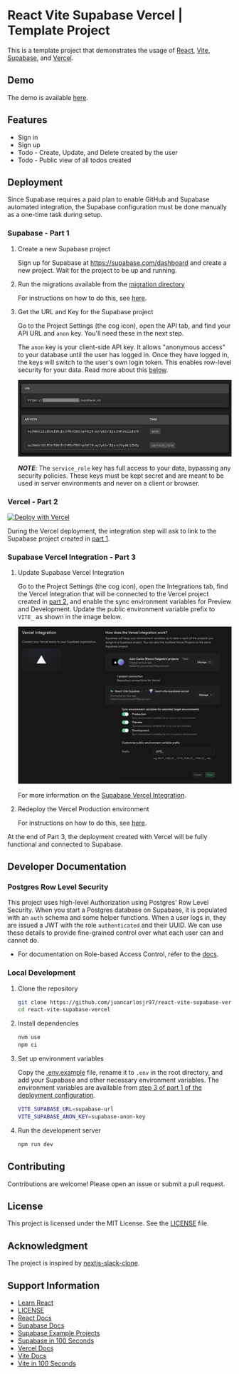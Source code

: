 # React Vite Supabase Vercel | Template Project

This is a template project that demonstrates the usage of [React](https://react.dev/), [Vite](https://vite.dev/), [Supabase](https://supabase.com/), and [Vercel](https://vercel.com/).

## Demo

The demo is available [here](https://react-vite-supabase-vercel.vercel.app/).

## Features

- Sign in
- Sign up
- Todo - Create, Update, and Delete created by the user
- Todo - Public view of all todos created

## Deployment

Since Supabase requires a paid plan to enable GitHub and Supabase automated integration, the Supabase configuration must be done manually as a one-time task during setup.

### Supabase - Part 1

1. Create a new Supabase project

   Sign up for Supabase at https://supabase.com/dashboard and create a new project. Wait for the project to be up and running.

2. Run the migrations available from the [migration directory](./supabase/migrations/)

   For instructions on how to do this, see [here](https://supabase.com/docs/guides/database/overview#the-sql-editor).

3. Get the URL and Key for the Supabase project

   Go to the Project Settings (the cog icon), open the API tab, and find your API URL and `anon` key. You'll need these in the next step.

   The `anon` key is your client-side API key. It allows "anonymous access" to your database until the user has logged in. Once they have logged in, the keys will switch to the user's own login token. This enables row-level security for your data. Read more about this [below](#postgres-row-level-security).

   ![supabase_api_keys.png](./docs/supabase_api_keys.png)

   **_NOTE_**: The `service_role` key has full access to your data, bypassing any security policies. These keys must be kept secret and are meant to be used in server environments and never on a client or browser.

### Vercel - Part 2

[![Deploy with Vercel](https://vercel.com/button)](https://vercel.com/new/clone?repository-url=https%3A%2F%2Fgithub.com%2Fjuancarlosjr97%2Freact-vite-supabase-vercel&project-name=react-vite-supabase-vercel&repository-name=react-vite-supabase-vercel&demo-title=React%20Vite%20Supabase%20Vercel&demo-description=GitHub%20template%20project%20using%20React%20Vite%20Supabase%20deployed%20on%20Vercel&demo-url=https%3A%2F%2Freact-vite-supabase-vercel.vercel.app%2F&integration-ids=oac_VqOgBHqhEoFTPzGkPd7L0iH6&external-id=https%3A%2F%2Fgithub.com%2Fjuancarlosjr97%2Freact-vite-supabase-vercel&skippable-integrations=1)

During the Vercel deployment, the integration step will ask to link to the Supabase project created in [part 1](#supabase---part-1).

### Supabase Vercel Integration - Part 3

1. Update Supabase Vercel Integration

   Go to the Project Settings (the cog icon), open the Integrations tab, find the Vercel Integration that will be connected to the Vercel project created in [part 2](#vercel---part-2), and enable the sync environment variables for Preview and Development. Update the public environment variable prefix to `VITE_` as shown in the image below.

   ![supabase_vercel_integration_configuration.png](./docs/supabase_vercel_integration_configuration.png)

   For more information on the [Supabase Vercel Integration](https://vercel.com/marketplace/supabase).

2. Redeploy the Vercel Production environment

   For instructions on how to do this, see [here](https://vercel.com/docs/deployments/managing-deployments#redeploy-a-project).

At the end of Part 3, the deployment created with Vercel will be fully functional and connected to Supabase.

## Developer Documentation

### Postgres Row Level Security

This project uses high-level Authorization using Postgres' Row Level Security.
When you start a Postgres database on Supabase, it is populated with an `auth` schema and some helper functions.
When a user logs in, they are issued a JWT with the role `authenticated` and their UUID.
We can use these details to provide fine-grained control over what each user can and cannot do.

- For documentation on Role-based Access Control, refer to the [docs](https://supabase.com/docs/guides/auth/custom-claims-and-role-based-access-control-rbac).

### Local Development

1. Clone the repository

   ```bash
   git clone https://github.com/juancarlosjr97/react-vite-supabase-vercel.git
   cd react-vite-supabase-vercel
   ```

2. Install dependencies

   ```bash
   nvm use
   npm ci
   ```

3. Set up environment variables

   Copy the [.env.example](.env.example) file, rename it to `.env` in the root directory, and add your Supabase and other necessary environment variables. The environment variables are available from [step 3 of part 1 of the deployment configuration](#supabase---part-1).

   ```sh
   VITE_SUPABASE_URL=supabase-url
   VITE_SUPABASE_ANON_KEY=supabase-anon-key
   ```

4. Run the development server

   ```bash
   npm run dev
   ```

## Contributing

Contributions are welcome! Please open an issue or submit a pull request.

## License

This project is licensed under the MIT License. See the [LICENSE](./LICENSE) file.

## Acknowledgment

The project is inspired by [nextjs-slack-clone](https://github.com/supabase/supabase/tree/master/examples/slack-clone/nextjs-slack-clone).

## Support Information

- [Learn React](https://react.dev/learn)
- [LICENSE](./LICENSE.md)
- [React Docs](https://react.dev/docs)
- [Supabase Docs](https://supabase.com/docs)
- [Supabase Example Projects](https://supabase.com/docs/guides/getting-started)
- [Supabase in 100 Seconds](https://www.youtube.com/watch?v=zBZgdTb-dns)
- [Vercel Docs](https://vercel.com/docs)
- [Vite Docs](https://vitejs.dev/guide/)
- [Vite in 100 Seconds](https://www.youtube.com/watch?v=KCrXgy8qtjM)
